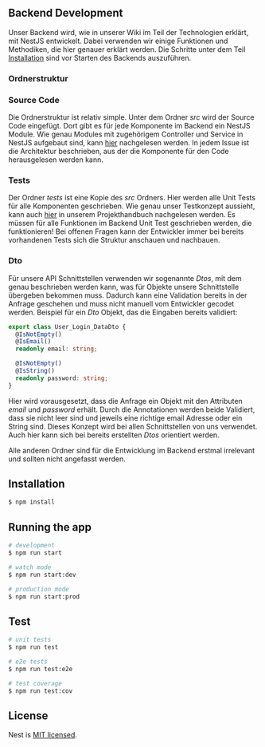 ## Backend Development
Unser Backend wird, wie in unserer Wiki im Teil der Technologien erklärt, mit NestJS entwickelt. Dabei verwenden wir einige Funktionen und Methodiken, die hier genauer erklärt werden. Die Schritte unter dem Teil [Installation](#installation) sind vor Starten des Backends auszuführen.

### Ordnerstruktur

### Source Code
Die Ordnerstruktur ist relativ simple. Unter dem Ordner _src_ wird der Source Code eingefügt. Dort gibt es für jede Komponente im Backend ein NestJS Module. Wie genau Modules mit zugehörigem Controller und Service in NestJS aufgebaut sind, kann [hier](https://docs.nestjs.com/first-steps) nachgelesen werden. In jedem Issue ist die Architektur beschrieben, aus der die Komponente für den Code herausgelesen werden kann.

### Tests
Der Ordner _tests_ ist eine Kopie des _src_ Ordners. Hier werden alle Unit Tests für alle Komponenten geschrieben. Wie genau unser Testkonzept aussieht, kann auch [hier](https://github.com/SE-TINF22B2/G2-Schoolify/wiki/Projekthandbuch#tests) in unserem Projekthandbuch nachgelesen werden. Es müssen für alle Funktionen im Backend Unit Test geschrieben werden, die funktionieren! Bei offenen Fragen kann der Entwickler immer bei bereits vorhandenen Tests sich die Struktur anschauen und nachbauen. 

### Dto
Für unsere API Schnittstellen verwenden wir sogenannte _Dtos_, mit dem genau beschrieben werden kann, was für Objekte unsere Schnittstelle übergeben bekommen muss. Dadurch kann eine Validation bereits in der Anfrage geschehen und muss nicht manuell vom Entwickler gecodet werden.
Beispiel für ein _Dto_ Objekt, das die Eingaben bereits validiert:
```typescript
export class User_Login_DataDto {
  @IsNotEmpty()
  @IsEmail()
  readonly email: string;

  @IsNotEmpty()
  @IsString()
  readonly password: string;
}
```
Hier wird vorausgesetzt, dass die Anfrage ein Objekt mit den Attributen _email_ und _password_ erhält. Durch die Annotationen werden beide Validiert, dass sie nicht leer sind und jeweils eine richtige email Adresse oder ein String sind. Dieses Konzept wird bei allen Schnittstellen von uns verwendet. Auch hier kann sich bei bereits erstellten _Dtos_ orientiert werden.

Alle anderen Ordner sind für die Entwicklung im Backend erstmal irrelevant und sollten nicht angefasst werden.

## Installation

```bash
$ npm install
```

## Running the app

```bash
# development
$ npm run start

# watch mode
$ npm run start:dev

# production mode
$ npm run start:prod
```

## Test

```bash
# unit tests
$ npm run test

# e2e tests
$ npm run test:e2e

# test coverage
$ npm run test:cov
```

## License

Nest is [MIT licensed](LICENSE).
